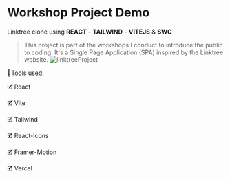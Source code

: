 # Workshop Project Demo
Linktree clone using **REACT** - **TAILWIND** - **VITEJS** & **SWC**
>This project is part of the workshops I conduct to introduce the public to coding. It's a Single Page Application (SPA) inspired by the Linktree website.
![linktreeProject](https://user-images.githubusercontent.com/98230162/234579930-5012f1f7-1dea-4019-8775-3d74f2f3d279.PNG)
<p>🧰Tools used:</p>
<p>🗹 React</p>
<p>🗹 Vite</p>
<p>🗹 Tailwind</p>
<p>🗹 React-Icons</p>
<p>🗹 Framer-Motion</p>
<p>🗹 Vercel</p>

